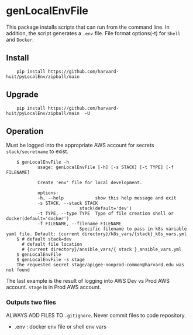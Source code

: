 genLocalEnvFile
====================

This package installs scripts that can run from the command line. In addition, the script generates a `.env` file. File format options(-t) for `Shell` and `Docker`. 

## Install

        pip install https://github.com/harvard-huit/pyLocalEnv/zipball/main

## Upgrade

        pip install https://github.com/harvard-huit/pyLocalEnv/zipball/main  -U


## Operation

Must be logged into the appropriate AWS account for secrets  `stack/secretname` to exist.

        $ genLocalEnvFile -h
                usage: genLocalEnvFile [-h] [-s STACK] [-t TYPE] [-f FILENAME]

                Create 'env' file for local development.

                options:
                -h, --help            show this help message and exit
                -s STACK, --stack STACK 
                                stack(default='dev')
                -t TYPE, --type TYPE  Type of file creation shell or docker(default='docker')
                -f FILENAME, --filename FILENAME
                                Specific filename to pass in k8s variable yaml file. Default: {current directory}/k8s_vars/{stack}_k8s_vars.yml
        $ # default stack=dev
          # default file location
          # {current directory}/ansible_vars/{ stack }_ansible_vars.yml
        $ genLocalEnvFile
        $ genLocalEnvFile -s stage 
        The requested secret stage/apigee-nonprod-common@harvard.edu was not found

The last example is the result of logging into AWS Dev vs Prod AWS account. `stage` is in Prod AWS account.
### Outputs two files
ALWAYS ADD FILES TO `.gitignore`. Never commit files to code repository.

* .env : docker env file or shell env vars
